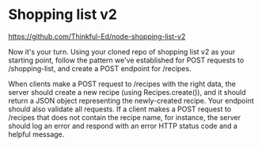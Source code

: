 Shopping list v2
================

https://github.com/Thinkful-Ed/node-shopping-list-v2

Now it's your turn. Using your cloned repo of shopping list v2 as your starting point, follow the pattern we've established for POST requests to /shopping-list, and create a POST endpoint for /recipes.

When clients make a POST request to /recipes with the right data, the server should create a new recipe (using Recipes.create()), and it should return a JSON object representing the newly-created recipe. Your endpoint should also validate all requests. If a client makes a POST request to /recipes that does not contain the recipe name, for instance, the server should log an error and respond with an error HTTP status code and a helpful message.